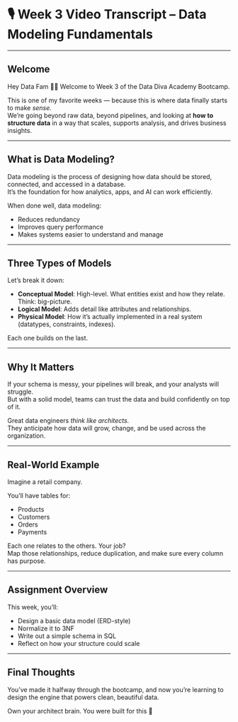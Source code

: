 # 🎙️ Week 3 Video Transcript – Data Modeling Fundamentals

---

## Welcome

Hey Data Fam 👋🏽 Welcome to Week 3 of the Data Diva Academy Bootcamp.

This is one of my favorite weeks — because this is where data finally 
starts to make *sense.*  
We’re going beyond raw data, beyond pipelines, and looking at **how to 
structure data** in a way that scales, supports analysis, and drives 
business insights.

---

## What is Data Modeling?

Data modeling is the process of designing how data should be stored, 
connected, and accessed in a database.  
It’s the foundation for how analytics, apps, and AI can work efficiently.

When done well, data modeling:
- Reduces redundancy  
- Improves query performance  
- Makes systems easier to understand and manage  

---

## Three Types of Models

Let’s break it down:

- **Conceptual Model**: High-level. What entities exist and how they 
relate. Think: big-picture.  
- **Logical Model**: Adds detail like attributes and relationships.  
- **Physical Model**: How it’s actually implemented in a real system 
(datatypes, constraints, indexes).

Each one builds on the last.

---

## Why It Matters

If your schema is messy, your pipelines will break, and your analysts will 
struggle.  
But with a solid model, teams can trust the data and build confidently on 
top of it.

Great data engineers *think like architects.*  
They anticipate how data will grow, change, and be used across the 
organization.

---

## Real-World Example

Imagine a retail company.

You’ll have tables for:
- Products  
- Customers  
- Orders  
- Payments  

Each one relates to the others. Your job?  
Map those relationships, reduce duplication, and make sure every column 
has purpose.

---

## Assignment Overview

This week, you’ll:
- Design a basic data model (ERD-style)  
- Normalize it to 3NF  
- Write out a simple schema in SQL  
- Reflect on how your structure could scale

---

## Final Thoughts

You’ve made it halfway through the bootcamp, and now you’re learning to 
design the engine that powers clean, beautiful data.

Own your architect brain. You were built for this 💜


